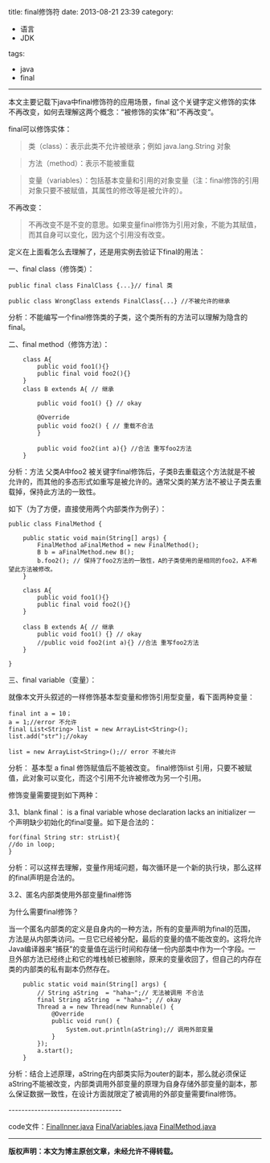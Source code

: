 title: final修饰符
date: 2013-08-21	23:39
category:

- 语言
- JDK

tags:

- java
- final

---

本文主要记载下java中final修饰符的应用场景，final 这个关键字定义修饰的实体不再改变，如何去理解这两个概念：“被修饰的实体”和”不再改变“。

final可以修饰实体：
<!-- more -->
> 类（class）：表示此类不允许被继承；例如 java.lang.String 对象

> 方法（method）：表示不能被重载

> 变量（variables）：包括基本变量和引用的对象变量（注：final修饰的引用对象只要不被赋值，其属性的修改等是被允许的）。

不再改变：

> 不再改变不是不变的意思。如果变量final修饰为引用对象，不能为其赋值，而其自身可以变化，因为这个引用没有改变。

定义在上面看怎么去理解了，还是用实例去验证下final的用法：

一、final class（修饰类）：

```
public final class FinalClass {...}// final 类

public class WrongClass extends FinalClass{...} //不被允许的继承

```

分析：不能编写一个final修饰类的子类，这个类所有的方法可以理解为隐含的final。

二、final method（修饰方法）：

```
	class A{
		public void foo1(){}
		public final void foo2(){}
	}
	class B extends A{ // 继承

		public void foo1() {} // okay

		@Override
		public void foo2() { // 重载不合法
		}

		public void foo2(int a){} //合法 重写foo2方法
	}
```

分析：方法 父类A中foo2 被关键字final修饰后，子类B去重载这个方法就是不被允许的，而其他的多态形式如重写是被允许的。通常父类的某方法不被让子类去重载掉，保持此方法的一致性。

如下（为了方便，直接使用两个内部类作为例子）：

```
public class FinalMethod {

	public static void main(String[] args) {
		FinalMethod aFinalMethod = new FinalMethod();
		B b = aFinalMethod.new B();
		b.foo2(); // 保持了foo2方法的一致性，A的子类使用的是相同的foo2，A不希望此方法被修改。
	}

	class A{
		public void foo1(){}
		public final void foo2(){}
	}

	class B extends A{ // 继承
		public void foo1() {} // okay
		//public void foo2(int a){} //合法 重写foo2方法
	}

}
```

三、final variable（变量）：

就像本文开头叙述的一样修饰基本型变量和修饰引用型变量，看下面两种变量：

```
final int a = 10；
a = 1;//error 不允许
final List<String> list = new ArrayList<String>();
list.add("str");//okay
```

```
list = new ArrayList<String>();// error 不被允许
```

分析： 基本型 a final 修饰赋值后不能被改变。 final修饰list 引用，只要不被赋值，此对象可以变化，而这个引用不允许被修改为另一个引用。

修饰变量需要提到如下两种：

3.1、blank final： is a final variable whose declaration lacks an initializer 一个声明缺少初始化的final变量。如下是合法的：

```
for(final String str: strList){
//do in loop;
}
```

分析：可以这样去理解，变量作用域问题，每次循环是一个新的执行块，那么这样的final声明是合法的。

3.2、匿名内部类使用外部变量final修饰

为什么需要final修饰？

当一个匿名内部类的定义是自身内的一种方法，所有的变量声明为final的范围，方法是从内部类访问。一旦它已经被分配，最后的变量的值不能改变的。这将允许Java编译器来“捕获”的变量值在运行时间和存储一份内部类中作为一个字段。一旦外部方法已经终止和它的堆栈帧已被删除，原来的变量收回了，但自己的内存在类的内部类的私有副本仍然存在。

```
	public static void main(String[] args) {
		// String aString  = "haha~";// 无法被调用 不合法
		final String aString  = "haha~"; // okay
		Thread a = new Thread(new Runnable() {
			@Override
			public void run() {
				System.out.println(aString);// 调用外部变量
			}
		});
		a.start();
	}
```

分析：结合上述原理，aString在内部类实际为outer的副本，那么就必须保证aString不能被改变，内部类调用外部变量的原理为自身存储外部变量的副本，那么保证数据一致性，在设计方面就限定了被调用的外部变量需要final修饰。

\-----------------------------------

code文件：[FinalInner.java](https://github.com/yangl326-Dylan/analysis_and_designer/blob/master/src/blog/FinalInner.java) [FinalVariables.java](https://github.com/yangl326-Dylan/analysis_and_designer/blob/master/src/blog/FinalVariables.java) [FinalMethod.java](https://github.com/yangl326-Dylan/analysis_and_designer/blob/master/src/blog/FinalMethod.java)

---

**版权声明：本文为博主原创文章，未经允许不得转载。**
